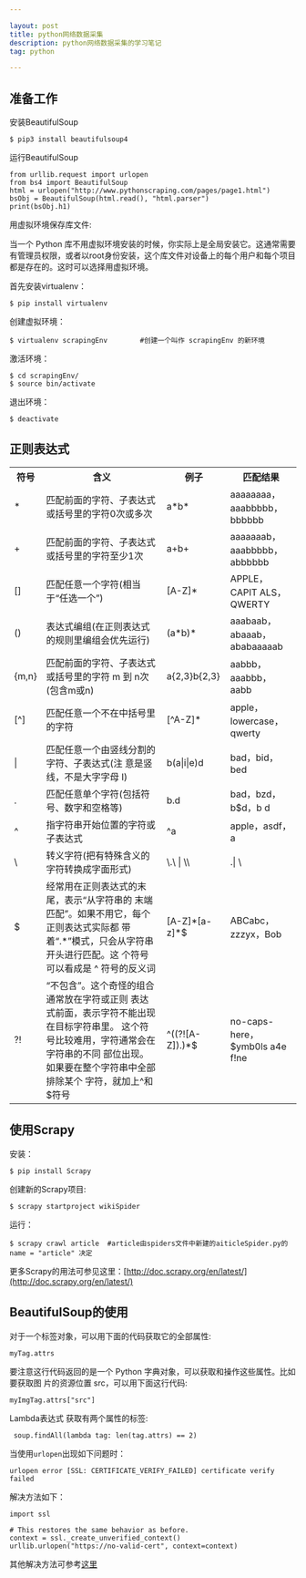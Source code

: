 ```yaml
---

layout: post
title: python网络数据采集
description: python网络数据采集的学习笔记
tag: python

---
```


## 准备工作
安装BeautifulSoup

	$ pip3 install beautifulsoup4
	
运行BeautifulSoup

	from urllib.request import urlopen
	from bs4 import BeautifulSoup
	html = urlopen("http://www.pythonscraping.com/pages/page1.html") 
	bsObj = BeautifulSoup(html.read(), "html.parser")
	print(bsObj.h1)
	
用虚拟环境保存库文件:

当一个 Python 库不用虚拟环境安装的时候，你实际上是全局安装它。这通常需要有管理员权限，或者以root身份安装，这个库文件对设备上的每个用户和每个项目都是存在的。这时可以选择用虚拟环境。

首先安装virtualenv：

	$ pip install virtualenv
	
创建虚拟环境：

	$ virtualenv scrapingEnv		#创建一个叫作 scrapingEnv 的新环境
	
激活环境：

	$ cd scrapingEnv/
    $ source bin/activate
 
 退出环境：
 
 	$ deactivate
	
## 正则表达式

<table>
	<tr>
		<th>符号</th>
		<th>含义</th>
		<th>例子</th>
		<th>匹配结果</th>
	</tr>
	<tr>
		<td>*</td>
		<td>匹配前面的字符、子表达式或括号里的字符0次或多次</td>
		<td>a*b*</td>
		<td>aaaaaaaa，aaabbbbb， bbbbbb</td>
	</tr>
	<tr>
		<td>+</td>
		<td>匹配前面的字符、子表达式或括号里的字符至少1次</td>
		<td>a+b+</td>
		<td>aaaaaaab，aaabbbbb， abbbbbb</td>
	</tr>
	<tr>
		<td>[]</td>
		<td>匹配任意一个字符(相当于“任选一个”)</td>
		<td>[A-Z]*</td>
		<td>APPLE，CAPIT ALS， QWERTY</td>
	</tr>
	<tr>
		<td>()</td>
		<td>表达式编组(在正则表达式的规则里编组会优先运行)</td>
		<td>(a*b)*</td>
		<td>aaabaab，abaaab， ababaaaaab</td>
	</tr>
	<tr>
		<td>{m,n}</td>
		<td>匹配前面的字符、子表达式或括号里的字符 m 到 n次(包含m或n)</td>
		<td>a{2,3}b{2,3}</td>
		<td>aabbb，aaabbb，aabb</td>
	</tr>
	<tr>
		<td>[^]</td>
		<td>匹配任意一个不在中括号里的字符</td>
		<td>[^A-Z]*</td>
		<td>apple，lowercase， qwerty</td>
	</tr>
	<tr>
		<td>|</td>
		<td>匹配任意一个由竖线分割的字符、子表达式(注 意是竖线，不是大字字母 I)</td>
		<td>b(a|i|e)d</td>
		<td>bad，bid，bed</td>
	</tr>
	<tr>
		<td>.</td>
		<td>匹配任意单个字符(包括符号、数字和空格等)</td>
		<td>b.d</td>
		<td>bad，bzd，b$d，b d</td>
	</tr>
	<tr>
		<td>^</td>
		<td>指字符串开始位置的字符或子表达式</td>
		<td>^a</td>
		<td>apple，asdf，a</td>
	</tr>
	<tr>
		<td>\</td>
		<td>转义字符(把有特殊含义的字符转换成字面形式)</td>
		<td>\.\ | \\</td>
		<td>.| \</td>
	</tr>
	<tr>
		<td>$</td>
		<td>经常用在正则表达式的末尾，表示“从字符串的
末端匹配”。如果不用它，每个正则表达式实际都 带着“.*”模式，只会从字符串开头进行匹配。这 个符号可以看成是 ^ 符号的反义词</td>
		<td>[A-Z]*[a-z]*$</td>
		<td>ABCabc，zzzyx，Bob</td>
	</tr>
	<tr>
		<td>?!</td>
		<td>“不包含”。这个奇怪的组合通常放在字符或正则 表达式前面，表示字符不能出现在目标字符串里。 这个符号比较难用，字符通常会在字符串的不同 部位出现。如果要在整个字符串中全部排除某个 字符，就加上^和$符号</td>
		<td>^((?![A-Z]).)*$</td>
		<td>no-caps-here，$ymb0ls a4e f!ne</td>
	</tr>
</table>

## 使用Scrapy
安装：

	$ pip install Scrapy
	
创建新的Scrapy项目:

	$ scrapy startproject wikiSpider

运行：

	$ scrapy crawl article	#article由spiders文件中新建的aiticleSpider.py的name = "article" 决定
	
更多Scrapy的用法可参见这里：[http://doc.scrapy.org/en/latest/](http://doc.scrapy.org/en/latest/)


## BeautifulSoup的使用
对于一个标签对象，可以用下面的代码获取它的全部属性:

	myTag.attrs
要注意这行代码返回的是一个 Python 字典对象，可以获取和操作这些属性。比如要获取图 片的资源位置 src，可以用下面这行代码:

	myImgTag.attrs["src"]
     
Lambda表达式
获取有两个属性的标签:

     soup.findAll(lambda tag: len(tag.attrs) == 2)
     
当使用`urlopen`出现如下问题时：

	urlopen error [SSL: CERTIFICATE_VERIFY_FAILED] certificate verify failed
解决方法如下：

	import ssl

	# This restores the same behavior as before.
	context = ssl._create_unverified_context()
	urllib.urlopen("https://no-valid-cert", context=context)

其他解决方法可参考[这里](https://stackoverflow.com/questions/27835619/urllib-and-ssl-certificate-verify-failed-error)



